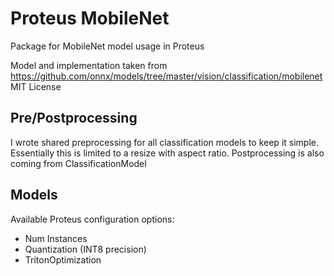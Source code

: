 # Proteus MobileNet

Package for MobileNet model usage in Proteus

Model and implementation taken from https://github.com/onnx/models/tree/master/vision/classification/mobilenet
MIT License

## Pre/Postprocessing
I wrote shared preprocessing for all classification models to keep it simple.  Essentially this is limited to a resize with aspect ratio.
Postprocessing is also coming from ClassificationModel

## Models

Available Proteus configuration options:
- Num Instances
- Quantization (INT8 precision)
- TritonOptimization